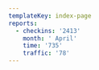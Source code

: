 ```yaml
---
templateKey: index-page
reports:
  - checkins: '2413'
    month: ' April'
    time: '735'
    traffic: '78'
---
```


